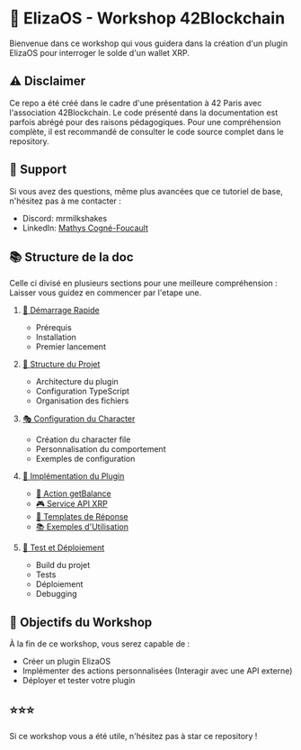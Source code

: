 # 🤖 ElizaOS - Workshop 42Blockchain

Bienvenue dans ce workshop qui vous guidera dans la création d'un plugin ElizaOS pour interroger le solde d'un wallet XRP.


## ⚠️ Disclaimer

Ce repo a été créé dans le cadre d'une présentation à 42 Paris avec l'association 42Blockchain.
Le code présenté dans la documentation est parfois abrégé pour des raisons pédagogiques.
Pour une compréhension complète, il est recommandé de consulter le code source complet dans le repository.


## 💬 Support

Si vous avez des questions, même plus avancées que ce tutoriel de base, n'hésitez pas à me contacter :
- Discord: mrmilkshakes
- LinkedIn: [Mathys Cogné-Foucault](https://linkedin.com/in/mathys-cogne-foucault/)


## 📚 Structure de la doc

Celle ci divisé en plusieurs sections pour une meilleure compréhension :
Laisser vous guidez en commencer par l'etape une.

1. [🚀 Démarrage Rapide](./docs/quickstart.md)
   - Prérequis
   - Installation
   - Premier lancement

2. [📁 Structure du Projet](./docs/project-structure.md)
   - Architecture du plugin
   - Configuration TypeScript
   - Organisation des fichiers

3. [🎭 Configuration du Character](./docs/character-config.md)
   - Création du character file
   - Personnalisation du comportement
   - Exemples de configuration

4. [🔧 Implémentation du Plugin](./docs/plugin-implementation.md)
   - [🎯 Action getBalance](./docs/implementation/action.md)
   - [🎮 Service API XRP](./docs/implementation/service.md)
   - [📝 Templates de Réponse](./docs/implementation/templates.md)
   - [📚 Exemples d'Utilisation](./docs/implementation/examples.md)

5. [🧪 Test et Déploiement](./docs/testing-deployment.md)
   - Build du projet
   - Tests
   - Déploiement
   - Debugging

## 🎯 Objectifs du Workshop

À la fin de ce workshop, vous serez capable de :
- Créer un plugin ElizaOS
- Implémenter des actions personnalisées (Interagir avec une API externe)
- Déployer et tester votre plugin


## ⭐⭐⭐

Si ce workshop vous a été utile, n'hésitez pas à star ce repository !
